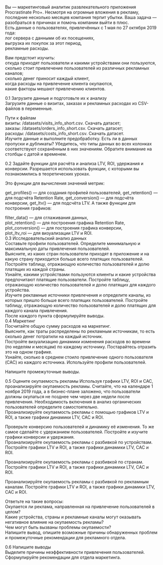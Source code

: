 Вы — маркетинговый аналитик развлекательного приложения Procrastinate Pro+. Несмотря на огромные вложения в рекламу, последние несколько месяцев компания терпит убытки. Ваша задача — разобраться в причинах и помочь компании выйти в плюс.  
Есть данные о пользователях, привлечённых с 1 мая по 27 октября 2019 года:  
лог сервера с данными об их посещениях,  
выгрузка их покупок за этот период,  
рекламные расходы.  

Вам предстоит изучить:  
откуда приходят пользователи и какими устройствами они пользуются,  
сколько стоит привлечение пользователей из различных рекламных каналов;  
сколько денег приносит каждый клиент,  
когда расходы на привлечение клиента окупаются,  
какие факторы мешают привлечению клиентов.  

  
0.1  Загрузите данные и подготовьте их к анализу   
Загрузите данные о визитах, заказах и рекламных расходах из CSV-файлов в переменные.

Пути к файлам  
визиты: /datasets/visits_info_short.csv. Скачать датасет;  
заказы: /datasets/orders_info_short.csv. Скачать датасет;  
расходы: /datasets/costs_info_short.csv. Скачать датасет.  
Изучите данные и выполните предобработку. Есть ли в данных пропуски и дубликаты? Убедитесь, что типы данных во всех колонках соответствуют сохранённым в них значениям. Обратите внимание на столбцы с датой и временем.

0.2  Задайте функции для расчёта и анализа LTV, ROI, удержания и конверсии.
Разрешается использовать функции, с которыми вы познакомились в теоретических уроках.

Это функции для вычисления значений метрик:

get_profiles() — для создания профилей пользователей,
get_retention() — для подсчёта Retention Rate,
get_conversion() — для подсчёта конверсии,
get_ltv() — для подсчёта LTV.
А также функции для построения графиков:

filter_data() — для сглаживания данных,  
plot_retention() — для построения графика Retention Rate,  
plot_conversion() — для построения графика конверсии,  
plot_ltv_roi — для визуализации LTV и ROI.  
0.3  Исследовательский анализ данных  
Составьте профили пользователей. Определите минимальную и максимальную даты привлечения пользователей.  
Выясните, из каких стран пользователи приходят в приложение и на какую страну приходится больше всего платящих пользователей. Постройте таблицу, отражающую количество пользователей и долю платящих из каждой страны.  
Узнайте, какими устройствами пользуются клиенты и какие устройства предпочитают платящие пользователи. Постройте таблицу, отражающую количество пользователей и долю платящих для каждого устройства.  
Изучите рекламные источники привлечения и определите каналы, из которых пришло больше всего платящих пользователей. Постройте таблицу, отражающую количество пользователей и долю платящих для каждого канала привлечения.  
После каждого пункта сформулируйте выводы.  
0.4  Маркетинг  
Посчитайте общую сумму расходов на маркетинг.  
Выясните, как траты распределены по рекламным источникам, то есть сколько денег потратили на каждый источник.  
Постройте визуализацию динамики изменения расходов во времени (по неделям и месяцам) по каждому источнику. Постарайтесь отразить это на одном графике.  
Узнайте, сколько в среднем стоило привлечение одного пользователя (CAC) из каждого источника. Используйте профили пользователей. 

Напишите промежуточные выводы.  
 
0.5  Оцените окупаемость рекламы
Используя графики LTV, ROI и CAC, проанализируйте окупаемость рекламы. Считайте, что на календаре 1 ноября 2019 года, а в бизнес-плане заложено, что пользователи должны окупаться не позднее чем через две недели после привлечения. Необходимость включения в анализ органических пользователей определите самостоятельно.  
Проанализируйте окупаемость рекламы c помощью графиков LTV и ROI, а также графики динамики LTV, CAC и ROI.  

Проверьте конверсию пользователей и динамику её изменения. То же самое сделайте с удержанием пользователей. Постройте и изучите графики конверсии и удержания.  
Проанализируйте окупаемость рекламы с разбивкой по устройствам. Постройте графики LTV и ROI, а также графики динамики LTV, CAC и ROI. 
  
  Проанализируйте окупаемость рекламы с разбивкой по странам. Постройте графики LTV и ROI, а также графики динамики LTV, CAC и ROI. 
  
  Проанализируйте окупаемость рекламы с разбивкой по рекламным каналам. Постройте графики LTV и ROI, а также графики динамики LTV, CAC и ROI.  

Ответьте на такие вопросы:  
Окупается ли реклама, направленная на привлечение пользователей в целом?  
Какие устройства, страны и рекламные каналы могут оказывать негативное влияние на окупаемость рекламы?  
Чем могут быть вызваны проблемы окупаемости?  
Напишите вывод, опишите возможные причины обнаруженных проблем и промежуточные рекомендации для рекламного отдела.  

0.6  Напишите выводы  
Выделите причины неэффективности привлечения пользователей.  
Сформулируйте рекомендации для отдела маркетинга.  
